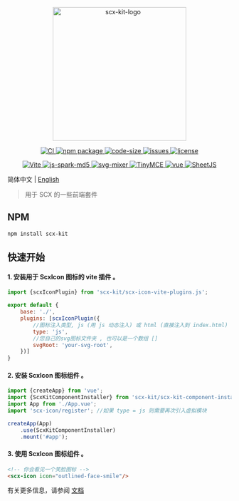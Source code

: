 <p align="center">
    <img src="https://scx.cool/img/scx-kit-logo.svg" width="300px"  alt="scx-kit-logo"/>
</p>
<p align="center">
    <a target="_blank" href="https://github.com/scx567888/scx-kit/actions/workflows/ci.yml">
        <img src="https://github.com/scx567888/scx-kit/actions/workflows/ci.yml/badge.svg" alt="CI"/>
    </a>
    <a target="_blank" href="https://www.npmjs.com/package/scx-kit">
        <img src="https://img.shields.io/npm/v/scx-kit.svg?color=ff69b4" alt="npm package"/>
    </a>
    <a target="_blank" href="https://github.com/scx567888/scx-kit">
        <img src="https://img.shields.io/github/languages/code-size/scx567888/scx-kit?color=orange" alt="code-size"/>
    </a>
    <a target="_blank" href="https://github.com/scx567888/scx-kit/issues">
        <img src="https://img.shields.io/github/issues/scx567888/scx-kit" alt="issues"/>
    </a> 
    <a target="_blank" href="https://github.com/scx567888/scx-kit/blob/master/LICENSE">
        <img src="https://img.shields.io/github/license/scx567888/scx-kit" alt="license"/>
    </a>
</p>
<p align="center">
   <a target="_blank" href="https://github.com/vitejs/vite">
        <img src="https://img.shields.io/github/package-json/dependency-version/scx567888/scx-kit/dev/vite?color=f44336" alt="Vite"/>
    </a>
    <a target="_blank" href="https://github.com/satazor/js-spark-md5">
        <img src="https://img.shields.io/github/package-json/dependency-version/scx567888/scx-kit/spark-md5?color=ff8000" alt="js-spark-md5"/>
    </a>
    <a target="_blank" href="https://github.com/JetBrains/svg-mixer">
        <img src="https://img.shields.io/github/package-json/dependency-version/scx567888/scx-kit/svg-mixer?color=44be16" alt="svg-mixer"/>
    </a> 
    <a target="_blank" href="https://github.com/tinymce/tinymce">
        <img src="https://img.shields.io/github/package-json/dependency-version/scx567888/scx-kit/tinymce?color=37b484" alt="TinyMCE"/>
    </a>
    <a target="_blank" href="https://github.com/vuejs/core">
        <img src="https://img.shields.io/github/package-json/dependency-version/scx567888/scx-kit/vue?color=29aaf5" alt="vue"/>
    </a> 
    <a target="_blank" href="https://github.com/SheetJS/sheetjs">
        <img src="https://img.shields.io/github/package-json/dependency-version/scx567888/scx-kit/xlsx?color=9c27b0" alt="SheetJS"/>
    </a>
</p>

简体中文 | [English](./README.md)

> 用于 SCX 的一些前端套件

## NPM

```
npm install scx-kit
```

## 快速开始

#### 1. 安装用于 ScxIcon 图标的 vite 插件 。

```javascript
import {scxIconPlugin} from 'scx-kit/scx-icon-vite-plugins.js';

export default {
    base: './',
    plugins: [scxIconPlugin({
        //图标注入类型, js (用 js 动态注入) 或 html (直接注入到 index.html)
        type: 'js',
        //您自己的svg图标文件夹 , 也可以是一个数组 []
        svgRoot: 'your-svg-root',
    })]
}
```

#### 2. 安装 ScxIcon 图标组件 。

```javascript
import {createApp} from 'vue';
import {ScxKitComponentInstaller} from 'scx-kit/scx-kit-component-installer.js';
import App from './App.vue';
import 'scx-icon/register'; //如果 type = js 则需要再次引入虚拟模块

createApp(App)
    .use(ScxKitComponentInstaller)
    .mount('#app');
```

#### 3. 使用 ScxIcon 图标组件 。

```html
<!-- 你会看见一个笑脸图标 -->
<scx-icon icon="outlined-face-smile"/>
```

有关更多信息，请参阅 [文档](https://scx.cool/docs/scx/index.html)
